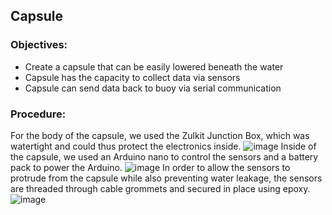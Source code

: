 ## Capsule

### Objectives:
* Create a capsule that can be easily lowered beneath the water
* Capsule has the capacity to collect data via sensors
* Capsule can send data back to buoy via serial communication

### Procedure:
For the body of the capsule, we used the Zulkit Junction Box, which was watertight and could thus protect the electronics inside. 
![image](https://user-images.githubusercontent.com/70926137/182709478-85e05dbd-a2c3-4f56-ade9-f501deb7ffae.png)
Inside of the capsule, we used an Arduino nano to control the sensors and a battery pack to power the Arduino. 
![image](https://github.com/jmtritch/COSMOS22-Cluster13/blob/buoy/2-buoy/20220803_135547.jpg)
In order to allow the sensors to protrude from the capsule while also preventing water leakage, the sensors are threaded through cable grommets and secured in place using epoxy.
![image](put_image_here_later)
